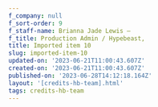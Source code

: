 ```yaml
---
f_company: null
f_sort-order: 9
f_staff-name: Brianna Jade Lewis –
f_title: Production Admin / Hypebeast,
title: Imported item 10
slug: imported-item-10
updated-on: '2023-06-21T11:00:43.607Z'
created-on: '2023-06-21T11:00:43.607Z'
published-on: '2023-06-28T14:12:18.164Z'
layout: '[credits-hb-team].html'
tags: credits-hb-team
---
```



